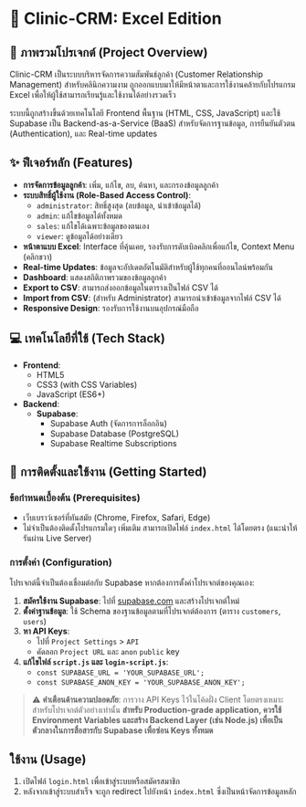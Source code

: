 # 📂 Clinic-CRM: Excel Edition

## 📝 ภาพรวมโปรเจกต์ (Project Overview)
Clinic-CRM เป็นระบบบริหารจัดการความสัมพันธ์ลูกค้า (Customer Relationship Management) สำหรับคลินิกความงาม ถูกออกแบบมาให้มีหน้าตาและการใช้งานคล้ายกับโปรแกรม Excel เพื่อให้ผู้ใช้สามารถเรียนรู้และใช้งานได้อย่างรวดเร็ว

ระบบนี้ถูกสร้างขึ้นด้วยเทคโนโลยี Frontend พื้นฐาน (HTML, CSS, JavaScript) และใช้ Supabase เป็น Backend-as-a-Service (BaaS) สำหรับจัดการฐานข้อมูล, การยืนยันตัวตน (Authentication), และ Real-time updates

## ✨ ฟีเจอร์หลัก (Features)
- **การจัดการข้อมูลลูกค้า**: เพิ่ม, แก้ไข, ลบ, ค้นหา, และกรองข้อมูลลูกค้า
- **ระบบสิทธิ์ผู้ใช้งาน (Role-Based Access Control)**:
    - `administrator`: สิทธิ์สูงสุด (ลบข้อมูล, นำเข้าข้อมูลได้)
    - `admin`: แก้ไขข้อมูลได้ทั้งหมด
    - `sales`: แก้ไขได้เฉพาะข้อมูลของตนเอง
    - `viewer`: ดูข้อมูลได้อย่างเดียว
- **หน้าตาแบบ Excel**: Interface ที่คุ้นเคย, รองรับการดับเบิลคลิกเพื่อแก้ไข, Context Menu (คลิกขวา)
- **Real-time Updates**: ข้อมูลจะอัปเดตอัตโนมัติสำหรับผู้ใช้ทุกคนที่ออนไลน์พร้อมกัน
- **Dashboard**: แสดงสถิติภาพรวมของข้อมูลลูกค้า
- **Export to CSV**: สามารถส่งออกข้อมูลในตารางเป็นไฟล์ CSV ได้
- **Import from CSV**: (สำหรับ Administrator) สามารถนำเข้าข้อมูลจากไฟล์ CSV ได้
- **Responsive Design**: รองรับการใช้งานบนอุปกรณ์มือถือ

## 💻 เทคโนโลยีที่ใช้ (Tech Stack)
- **Frontend**:
    - HTML5
    - CSS3 (with CSS Variables)
    - JavaScript (ES6+)
- **Backend**:
    - **Supabase**:
        - Supabase Auth (จัดการการล็อกอิน)
        - Supabase Database (PostgreSQL)
        - Supabase Realtime Subscriptions

## 🚀 การติดตั้งและใช้งาน (Getting Started)

### ข้อกำหนดเบื้องต้น (Prerequisites)
- เว็บเบราว์เซอร์ที่ทันสมัย (Chrome, Firefox, Safari, Edge)
- ไม่จำเป็นต้องติดตั้งโปรแกรมใดๆ เพิ่มเติม สามารถเปิดไฟล์ `index.html` ได้โดยตรง (แนะนำให้รันผ่าน Live Server)

### การตั้งค่า (Configuration)
โปรเจกต์นี้จำเป็นต้องเชื่อมต่อกับ Supabase หากต้องการตั้งค่าโปรเจกต์ของคุณเอง:

1.  **สมัครใช้งาน Supabase**: ไปที่ [supabase.com](https://supabase.com) และสร้างโปรเจกต์ใหม่
2.  **ตั้งค่าฐานข้อมูล**: ใช้ Schema ของฐานข้อมูลตามที่โปรเจกต์ต้องการ (ตาราง `customers`, `users`)
3.  **หา API Keys**:
    - ไปที่ `Project Settings` > `API`
    - คัดลอก `Project URL` และ `anon` `public` key
4.  **แก้ไขไฟล์ `script.js` และ `login-script.js`**:
    - `const SUPABASE_URL = 'YOUR_SUPABASE_URL';`
    - `const SUPABASE_ANON_KEY = 'YOUR_SUPABASE_ANON_KEY';`

> ⚠️ **คำเตือนด้านความปลอดภัย**:
> การวาง API Keys ไว้ในโค้ดฝั่ง Client โดยตรงเหมาะสำหรับโปรเจกต์ตัวอย่างเท่านั้น **สำหรับ Production-grade application, ควรใช้ Environment Variables และสร้าง Backend Layer (เช่น Node.js) เพื่อเป็นตัวกลางในการสื่อสารกับ Supabase เพื่อซ่อน Keys ทั้งหมด**

## ใช้งาน (Usage)
1.  เปิดไฟล์ `login.html` เพื่อเข้าสู่ระบบหรือสมัครสมาชิก
2.  หลังจากเข้าสู่ระบบสำเร็จ จะถูก redirect ไปยังหน้า `index.html` ซึ่งเป็นหน้าจัดการข้อมูลหลัก
